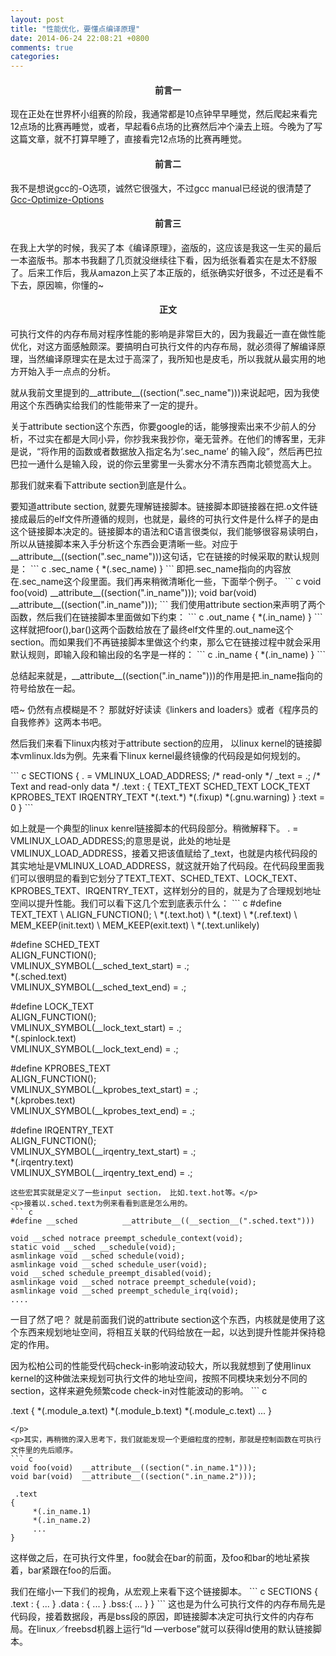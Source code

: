 ```yaml
---
layout: post 
title: "性能优化，要懂点编译原理"
date: 2014-06-24 22:08:21 +0800
comments: true
categories: 
---
```


<h4><center>前言一</center></h4>
现在正处在世界杯小组赛的阶段，我通常都是10点钟早早睡觉，然后爬起来看完12点场的比赛再睡觉，或者，早起看6点场的比赛然后冲个澡去上班。今晚为了写这篇文章，就不打算早睡了，直接看完12点场的比赛再睡觉。
<h4><center>前言二</center></h4>
我不是想说gcc的-O选项，诚然它很强大，不过gcc manual已经说的很清楚了<a href="https://gcc.gnu.org/onlinedocs/gcc-4.8.1/gcc/Optimize-Options.html#Optimize-Options" title="Title">
Gcc-Optimize-Options</a>

<h4><center>前言三</center></h4>
在我上大学的时候，我买了本《编译原理》，盗版的，这应该是我这一生买的最后一本盗版书。那本书我翻了几页就没继续往下看，因为纸张看着实在是太不舒服了。后来工作后，我从amazon上买了本正版的，纸张确实好很多，不过还是看不下去，原因嘛，你懂的~

<h4><center>正文</center></h4>
<p>可执行文件的内存布局对程序性能的影响是非常巨大的，因为我最近一直在做性能优化，对这方面感触颇深。要搞明白可执行文件的内存布局，就必须得了解编译原理，当然编译原理实在是太过于高深了，我所知也是皮毛，所以我就从最实用的地方开始入手一点点的分析。</p>
<p>就从我前文里提到的__attribute__((section(".sec_name")))来说起吧，因为我使用这个东西确实给我们的性能带来了一定的提升。 </p>
<p>关于attribute section这个东西，你要google的话，能够搜索出来不少前人的分析，不过实在都是大同小异，你抄我来我抄你，毫无营养。在他们的博客里，无非是说，“将作用的函数或者数据放入指定名为‘.sec_name’ 的输入段”，然后再巴拉巴拉一通什么是输入段，说的你云里雾里一头雾水分不清东西南北顿觉高大上。</p>
<p>那我们就来看下attribute section到底是什么。</p>
<p>要知道attribute section, 就要先理解链接脚本。链接脚本即链接器在把.o文件链接成最后的elf文件所遵循的规则，也就是，最终的可执行文件是什么样子的是由这个链接脚本决定的。链接脚本的语法和C语言很类似，我们能够很容易读明白，所以从链接脚本来入手分析这个东西会更清晰一些。对应于 __attribute__((section(".sec_name")))这句话，它在链接的时候采取的默认规则是：
``` c
.sec_name
{
     *(.sec_name)
}
```
即把.sec_name指向的内容放在.sec_name这个段里面。我们再来稍微清晰化一些，下面举个例子。
``` c
void foo(void)  __attribute__((section(".in_name")));
void bar(void)  __attribute__((section(".in_name"))); 
```
我们使用attribute section来声明了两个函数，然后我们在链接脚本里面做如下约束：
``` c
.out_name
{
     *(.in_name)
}
```
这样就把foor(),bar()这两个函数给放在了最终elf文件里的.out_name这个section。而如果我们不再链接脚本里做这个约束，那么它在链接过程中就会采用默认规则，即输入段和输出段的名字是一样的：
``` c
.in_name
{
     *(.in_name)
}
```
</p>

<p>总结起来就是，__attribute__((section(".in_name")))的作用是把.in_name指向的符号给放在一起。</p>
<p>唔~ 仍然有点模糊是不？ 那就好好读读《linkers and loaders》或者《程序员的自我修养》这两本书吧。</p>

<p>然后我们来看下linux内核对于attribute section的应用， 以linux kernel的链接脚本vmlinux.lds为例。先来看下linux kernel最终镜像的代码段是如何规划的。</p>
``` c
SECTIONS
{
     . = VMLINUX_LOAD_ADDRESS;
     /* read-only */
     _text = .;     /* Text and read-only data */
     .text : {
          TEXT_TEXT
          SCHED_TEXT
          LOCK_TEXT
          KPROBES_TEXT
          IRQENTRY_TEXT
          *(.text.*)
          *(.fixup)
          *(.gnu.warning)
     } :text = 0
}
```
<p>如上就是一个典型的linux kenrel链接脚本的代码段部分。稍微解释下。
. = VMLINUX_LOAD_ADDRESS;的意思是说，此处的地址是VMLINUX_LOAD_ADDRESS，接着又把该值赋给了_text，也就是内核代码段的其实地址是VMLINUX_LOAD_ADDRESS，就这就开始了代码段。在代码段里面我们可以很明显的看到它划分了TEXT_TEXT、SCHED_TEXT、LOCK_TEXT、KPROBES_TEXT、IRQENTRY_TEXT，这样划分的目的，就是为了合理规划地址空间以提升性能。我们可以看下这几个宏到底表示什么：
``` c
#define TEXT_TEXT                                   \
          ALIGN_FUNCTION();                         \
          *(.text.hot)                              \
          *(.text)                              \
          *(.ref.text)                              \
     MEM_KEEP(init.text)                              \
     MEM_KEEP(exit.text)                              \
          *(.text.unlikely)

#define SCHED_TEXT                                   \
          ALIGN_FUNCTION();                         \
          VMLINUX_SYMBOL(__sched_text_start) = .;               \
          *(.sched.text)                              \
          VMLINUX_SYMBOL(__sched_text_end) = .;

#define LOCK_TEXT                                   \
          ALIGN_FUNCTION();                         \
          VMLINUX_SYMBOL(__lock_text_start) = .;               \
          *(.spinlock.text)                         \
          VMLINUX_SYMBOL(__lock_text_end) = .;

#define KPROBES_TEXT                                   \
          ALIGN_FUNCTION();                         \
          VMLINUX_SYMBOL(__kprobes_text_start) = .;          \
          *(.kprobes.text)                         \
          VMLINUX_SYMBOL(__kprobes_text_end) = .;

#define IRQENTRY_TEXT                                   \
          ALIGN_FUNCTION();                         \
          VMLINUX_SYMBOL(__irqentry_text_start) = .;          \
          *(.irqentry.text)                         \
          VMLINUX_SYMBOL(__irqentry_text_end) = .;

```
这些宏其实就是定义了一些input section， 比如.text.hot等。</p>
<p>接着以.sched.text为例来看看到底是怎么用的。
``` c
#define __sched          __attribute__((__section__(".sched.text")))

void __sched notrace preempt_schedule_context(void);
static void __sched __schedule(void);
asmlinkage void __sched schedule(void);
asmlinkage void __sched schedule_user(void);
void __sched schedule_preempt_disabled(void);
asmlinkage void __sched notrace preempt_schedule(void);
asmlinkage void __sched preempt_schedule_irq(void);
....
```
一目了然了吧？ 就是前面我们说的attribute section这个东西，内核就是使用了这个东西来规划地址空间，将相互关联的代码给放在一起，以达到提升性能并保持稳定的作用。 </p>

<p>因为松柏公司的性能受代码check-in影响波动较大，所以我就想到了使用linux kernel的这种做法来规划可执行文件的地址空间，按照不同模块来划分不同的section，这样来避免频繁code check-in对性能波动的影响。
``` c

.text
{
     *(.module_a.text)
     *(.module_b.text)
     *(.module_c.text)
     ...
}
```
</p>
<p>其实，再稍微的深入思考下，我们就能发现一个更细粒度的控制，那就是控制函数在可执行文件里的先后顺序。
``` c
void foo(void)  __attribute__((section(".in_name.1")));
void bar(void)  __attribute__((section(".in_name.2")));

 .text
{
     *(.in_name.1)
     *(.in_name.2)
     ...
}
```
这样做之后，在可执行文件里，foo就会在bar的前面，及foo和bar的地址紧挨着，bar紧跟在foo的后面。</p> 

<p>我们在缩小一下我们的视角，从宏观上来看下这个链接脚本。
``` c
SECTIONS
{
     .text : {
          ... 
     }
     .data : {
          ...
     }
     .bss:{
          ...
     }     
}
```
这也是为什么可执行文件的内存布局先是代码段，接着数据段，再是bss段的原因，即链接脚本决定可执行文件的内存布局。在linux／freebsd机器上运行“ld —verbose”就可以获得ld使用的默认链接脚本。</p>
